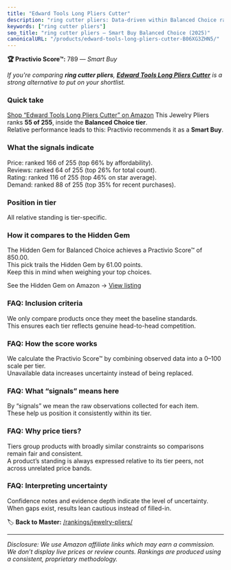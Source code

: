 ```yaml
---
title: "Edward Tools Long Pliers Cutter"
description: "ring cutter pliers: Data-driven within Balanced Choice ranking using the Practivio Score™. Positioned by quality, value, demand, findability, momentum."
keywords: ["ring cutter pliers"]
seo_title: "ring cutter pliers — Smart Buy Balanced Choice (2025)"
canonicalURL: "/products/edward-tools-long-pliers-cutter-B06XG3ZHN5/"
---
```


**🏆 Practivio Score™:** 789 — _Smart Buy_


*If you're comparing **ring cutter pliers**, **[Edward Tools Long Pliers Cutter](https://www.amazon.com/dp/B06XG3ZHN5?tag=practivio-20)** is a strong alternative to put on your shortlist.*
### Quick take
[Shop “Edward Tools Long Pliers Cutter” on Amazon](https://www.amazon.com/dp/B06XG3ZHN5?tag=practivio-20)
This Jewelry Pliers ranks **55 of 255**, inside the **Balanced Choice tier**.  
Relative performance leads to this: Practivio recommends it as a **Smart Buy**.

### What the signals indicate
Price: ranked 166 of 255 (top 66% by affordability).  
Reviews: ranked 64 of 255 (top 26% for total count).  
Rating: ranked 116 of 255 (top 46% on star average).  
Demand: ranked 88 of 255 (top 35% for recent purchases).

### Position in tier
All relative standing is tier-specific.

### How it compares to the Hidden Gem
The Hidden Gem for Balanced Choice achieves a Practivio Score™ of 850.00.  
This pick trails the Hidden Gem by 61.00 points.  
Keep this in mind when weighing your top choices.  

See the Hidden Gem on Amazon → [View listing](https://www.amazon.com/dp/B000JNRR0Y?tag=practivio-20)

### FAQ: Inclusion criteria
We only compare products once they meet the baseline standards.  
This ensures each tier reflects genuine head-to-head competition.

### FAQ: How the score works
We calculate the Practivio Score™ by combining observed data into a 0–100 scale per tier.  
Unavailable data increases uncertainty instead of being replaced.

### FAQ: What “signals” means here
By “signals” we mean the raw observations collected for each item.  
These help us position it consistently within its tier.

### FAQ: Why price tiers?
Tiers group products with broadly similar constraints so comparisons remain fair and consistent.  
A product’s standing is always expressed relative to its tier peers, not across unrelated price bands.

### FAQ: Interpreting uncertainty
Confidence notes and evidence depth indicate the level of uncertainty.  
When gaps exist, results lean cautious instead of filled-in.


🏷️ **Back to Master:** [/rankings/jewelry-pliers/](/rankings/jewelry-pliers/)

---
_Disclosure: We use Amazon affiliate links which may earn a commission. We don’t display live prices or review counts. Rankings are produced using a consistent, proprietary methodology._
